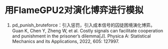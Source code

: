 # 用FlameGPU2对演化博弈进行模拟
1. pd_punish_bruteforce：引入惩罚，引入成本信号的囚徒困境演化博弈。
   Guan K, Chen Y, Zheng W, et al. Costly signals can facilitate cooperation and punishment in the prisoner’s dilemma[J]. Physica A: Statistical Mechanics and its Applications, 2022, 605: 127997.
